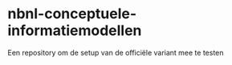 # nbnl-conceptuele-informatiemodellen
Een repository om de setup van de officiële variant mee te testen
